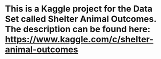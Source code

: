 # This is a Kaggle project for the Data Set called Shelter Animal Outcomes. The description can be found here: https://www.kaggle.com/c/shelter-animal-outcomes
